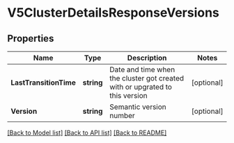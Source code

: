 # V5ClusterDetailsResponseVersions

## Properties

Name | Type | Description | Notes
------------ | ------------- | ------------- | -------------
**LastTransitionTime** | **string** | Date and time when the cluster got created with or upgrated to this version | [optional] 
**Version** | **string** | Semantic version number | [optional] 

[[Back to Model list]](../README.md#documentation-for-models) [[Back to API list]](../README.md#documentation-for-api-endpoints) [[Back to README]](../README.md)


